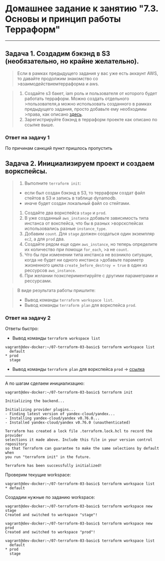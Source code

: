 # Домашнее задание к занятию "7.3. Основы и принцип работы Терраформ"

---

## Задача 1. Создадим бэкэнд в S3 (необязательно, но крайне желательно).

>Если в рамках предыдущего задания у вас уже есть аккаунт AWS, то давайте продолжим знакомство со >взаимодействиемтерраформа и aws. 

>1. Создайте s3 бакет, iam роль и пользователя от которого будет работать терраформ. Можно создать отдельного >пользователя,а можно использовать созданного в рамках предыдущего задания, просто добавьте ему необходимы >права, как описано [здесь](https://www.terraform.io/docs/backends/types/s3.html).
>1. Зарегистрируйте бэкэнд в терраформ проекте как описано по ссылке выше. 

### Ответ на задачу 1

По причинам санкций пункт пришлось пропустить

## Задача 2. Инициализируем проект и создаем воркспейсы. 

>1. Выполните `terraform init`:
> * если был создан бэкэнд в S3, то терраформ создат файл стейтов в S3 и запись в таблице dynamodb.
> * иначе будет создан локальный файл со стейтами.  
>1. Создайте два воркспейса `stage` и `prod`.
>1. В уже созданный `aws_instance` добавьте зависимость типа инстанса от вокспейса, что бы в разных >ворскспейсах использовались разные `instance_type`.
>1. Добавим `count`. Для `stage` должен создаться один экземпляр `ec2`, а для `prod` два. 
>1. Создайте рядом еще один `aws_instance`, но теперь определите их количество при помощи `for_each`, >а не `count`.
>1. Что бы при изменении типа инстанса не возникло ситуации, когда не будет ни одного инстанса >добавьте параметр жизненного цикла `create_before_destroy = true` в один из рессурсов `aws_instance`.
>1. При желании поэкспериментируйте с другими параметрами и рессурсами.

>В виде результата работы пришлите:
>* Вывод команды `terraform workspace list`.
>* Вывод команды `terraform plan` для воркспейса `prod`.  

### Ответ на задачу 2

Ответы быстро:
* Вывод команды `terraform workspace list`
```
vagrant@dev-docker:~/07-terraform-03-basic$ terraform workspace list
  default
* prod
  stage
```

* Вывод команды `terraform plan` для воркспейса `prod` -> 
[ссылка](https://github.com/skurudo/devops-netology/blob/main/VIRT-15%20-%20%D0%92%D0%B8%D1%80%D1%82%D1%83%D0%B0%D0%BB%D0%B8%D0%B7%D0%B0%D1%86%D0%B8%D1%8F%2C%20%D0%B1%D0%B0%D0%B7%D1%8B%20%D0%B4%D0%B0%D0%BD%D0%BD%D1%8B%D1%85%20%D0%B8%20Terraform/7.3.%20%D0%9E%D1%81%D0%BD%D0%BE%D0%B2%D1%8B%20%D0%B8%20%D0%BF%D1%80%D0%B8%D0%BD%D1%86%D0%B8%D0%BF%20%D1%80%D0%B0%D0%B1%D0%BE%D1%82%D1%8B%20%D0%A2%D0%B5%D1%80%D1%80%D0%B0%D1%84%D0%BE%D1%80%D0%BC/out.txt)

---

А по шагам сделаем инициализацию:
```
vagrant@dev-docker:~/07-terraform-03-basic$ terraform init

Initializing the backend...

Initializing provider plugins...
- Finding latest version of yandex-cloud/yandex...
- Installing yandex-cloud/yandex v0.76.0...
- Installed yandex-cloud/yandex v0.76.0 (unauthenticated)

Terraform has created a lock file .terraform.lock.hcl to record the provider
selections it made above. Include this file in your version control repository
so that Terraform can guarantee to make the same selections by default when
you run "terraform init" in the future.

Terraform has been successfully initialized!
```

Проверим текущие workspace:
```
vagrant@dev-docker:~/07-terraform-03-basic$ terraform workspace list
* default
```

Создадим нужные по заданию workspace:
```
vagrant@dev-docker:~/07-terraform-03-basic$ terraform workspace new stage
Created and switched to workspace "stage"!

vagrant@dev-docker:~/07-terraform-03-basic$ terraform workspace new prod
Created and switched to workspace "prod"!

vagrant@dev-docker:~/07-terraform-03-basic$ terraform workspace list
  default
* prod
  stage
```

